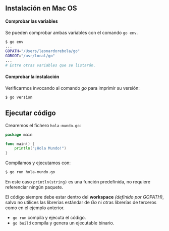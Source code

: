 ## Instalación en Mac OS





#### Comprobar las variables

Se pueden comprobar ambas variables con el comando `go env`.

```sh
$ go env
...
GOPATH="/Users/leonardorebola/go"
GOROOT="/usr/local/go"
...
# Entre otras variables que se listarán.
```

#### Comprobar la instalación

Verificarmos invocando al comando *go* para imprimir su versión:
```sh
$ go version
```
## Ejecutar código

Crearemos el fichero `hola-mundo.go`:

```go
package main

func main() {
	println("¡Hola Mundo!")
}
```

Compilamos y ejecutamos con:

```sh
$ go run hola-mundo.go
```

En este caso `println(string)` es una función predefinida, no requiere referenciar ningún paquete.

El código siempre debe estar dentro del **workspace** *(definido por GOPATH)*, salvo no utilices las librerías estándar de *Go* ni otras librerías de terceros como en el ejemplo anterior.

- `go run` compila y ejecuta el código.
- `go build` compila y genera un ejecutable binario.

